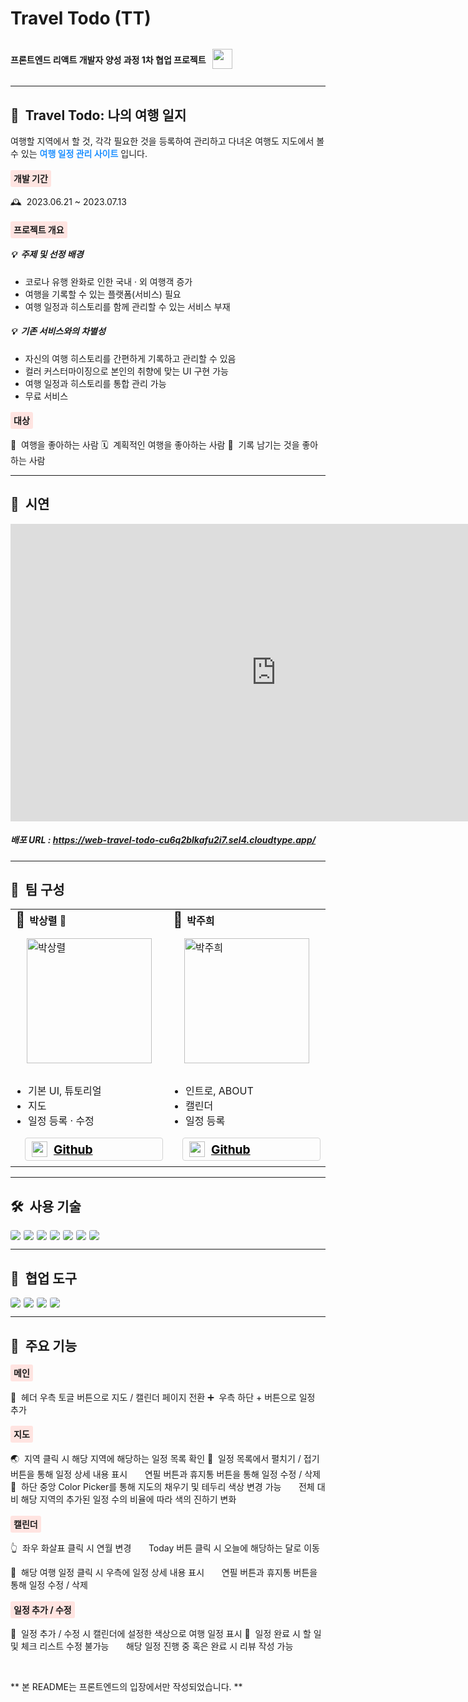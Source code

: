 # Travel Todo (TT)

<div style="display: flex; align-items: center; gap: 10px">
  <h4>프론트엔드 리액트 개발자 양성 과정 1차 협업 프로젝트</h4>
  <a href="https://devitoolz.notion.site/Travel-Todo-TT-8f38ae2892434e6d953f8ae4c6589b5c?pvs=4" ><img height="32" width="32" src="https://cdn.jsdelivr.net/npm/simple-icons@v9/icons/notion.svg" /></a>
</div>

---

## 🛫  Travel Todo: 나의 여행 일지

여행할 지역에서 할 것, 각각 필요한 것을 등록하여 관리하고 다녀온 여행도 지도에서 볼 수 있는
**<span style="color:dodgerblue">여행 일정 관리 사이트</span>** 입니다.

#### <span style="background-color: mistyrose; padding: 5px; border-radius: 3px">개발 기간</span>

🕰️  2023.06.21 ~ 2023.07.13

#### <span style="background-color: mistyrose; padding: 5px; border-radius: 3px">프로젝트 개요</span>

##### 💡  주제 및 선정 배경

- 코로나 유행 완화로 인한 국내 · 외 여행객 증가
- 여행을 기록할 수 있는 플랫폼(서비스) 필요
- 여행 일정과 히스토리를 함께 관리할 수 있는 서비스 부재

##### 💡  기존 서비스와의 차별성

- 자신의 여행 히스토리를 간편하게 기록하고 관리할 수 있음
- 컬러 커스터마이징으로 본인의 취향에 맞는 UI 구현 가능
- 여행 일정과 히스토리를 통합 관리 가능
- 무료 서비스

#### <span style="background-color: mistyrose; padding: 5px; border-radius: 3px">대상</span>

🎒  여행을 좋아하는 사람
🗓️  계획적인 여행을 좋아하는 사람
📝  기록 남기는 것을 좋아하는 사람

---

## 🎥  시연

<iframe width="850" height="476" src="https://www.youtube.com/embed/uNK0TDr4clM" title="1차 프로젝트 D조 시연 영상" frameborder="0" allow="accelerometer; autoplay; clipboard-write; encrypted-media; gyroscope; picture-in-picture; web-share" allowfullscreen></iframe>

##### 배포 URL : https://web-travel-todo-cu6q2blkafu2i7.sel4.cloudtype.app/

---

## 👥  팀 구성

<table>
  <tr>
    <td width="250px" >
      <div style="display: flex; align-items: center; justify-content: space-between;">
        <div style="display: flex; align-items: center;">
          <span style="font-size: 1.5rem">👤  </span><span style="font-weight: bold">박상렬 👑</span>
        </div>
      </div>
      <div style="display: flex; justify-content: center; padding: 15px 0">
        <img width="200" src="http://www.notion.so/image/https%3A%2F%2Fs3-us-west-2.amazonaws.com%2Fsecure.notion-static.com%2F2e3d08f3-b4c2-4ef2-bda9-cc5bfa4c4eef%2F%25E1%2584%2587%25E1%2585%25A1%25E1%2586%25A8%25E1%2584%2589%25E1%2585%25A1%25E1%2586%25BC%25E1%2584%2585%25E1%2585%25A7%25E1%2586%25AF-modified.png?table=block&id=5ffb0df7-262e-44a3-a336-ed8e32755b40&spaceId=1a92387a-a597-4d69-8b10-396e95005f23&width=2000&userId=ed434f10-0363-4c6f-8af2-231d11fe068d&cache=v2" alt="박상렬">
      </div>
      <ul style="padding-left: 20px">
        <li>기본 UI, 튜토리얼</li>
        <li>지도</li>
        <li>일정 등록 · 수정</li>
      </ul>
      <a style="margin-left: 15px; margin-bottom: 5px; padding: 5px 10px; color: #000; display: flex; align-items: center; gap: 10px; font-size: 1.2rem; font-weight: bold; border: 1px solid lightgray; border-radius: 4px;" href="https:github.com/devitoolz" ><img height="25" width="25" src="https://cdn.jsdelivr.net/npm/simple-icons@v9/icons/github.svg" />Github</a>
    </td>
    <td width="250px" >
      <div style="display: flex; align-items: center; justify-content: space-between;">
        <div style="display: flex; align-items: center;">
          <span style="font-size: 1.5rem">👤  </span><span style="font-weight: bold">박주희</span>
        </div>
      </div>
      <div style="display: flex; justify-content: center; padding: 15px 0">
        <img width="200" src="http://www.notion.so/image/https%3A%2F%2Fs3-us-west-2.amazonaws.com%2Fsecure.notion-static.com%2Ff35f3978-8268-4da3-afb3-bb0755a58fc3%2F%25E1%2584%2587%25E1%2585%25A1%25E1%2586%25A8%25E1%2584%258C%25E1%2585%25AE%25E1%2584%2592%25E1%2585%25B4-modified.png?table=block&id=bb326329-6bad-4fc4-824f-8a22bf05cf7a&spaceId=1a92387a-a597-4d69-8b10-396e95005f23&width=2000&userId=ed434f10-0363-4c6f-8af2-231d11fe068d&cache=v2" alt="박주희">
      </div>
      <ul style="padding-left: 20px">
        <li>인트로, ABOUT</li>
        <li>캘린더</li>
        <li>일정 등록</li>
      </ul>
      <a style="margin-left: 15px; margin-bottom: 5px; padding: 5px 10px; color: #000; display: flex; align-items: center; gap: 10px; font-size: 1.2rem; font-weight: bold; border: 1px solid lightgray; border-radius: 4px;" href="https://github.com/heeheepark" ><img height="25" width="25" src="https://cdn.jsdelivr.net/npm/simple-icons@v9/icons/github.svg" />Github</a>
    </td>
  </tr>
</table>

---

## 🛠️  사용 기술

<div style="display: flex; gap: 5px;">
  <img style="border-radius: 3px" src="https://img.shields.io/badge/Html-E34F26?style=for-the-badge&logo=Html5&logoColor=white">
  <img style="border-radius: 3px" src="https://img.shields.io/badge/Css-1572B6?style=for-the-badge&logo=Css&logoColor=white">
  <img style="border-radius: 3px" src="https://img.shields.io/badge/Javascript-F7DF1E?style=for-the-badge&logo=Javascript&logoColor=black">
  <img style="border-radius: 3px" src="https://img.shields.io/badge/React-61DAFB?style=for-the-badge&logo=React&logoColor=black">
  <img style="border-radius: 3px" src="https://img.shields.io/badge/styledcomponents-DB7093?style=for-the-badge&logo=styledcomponents&logoColor=white">
  <img style="border-radius: 3px" src="https://img.shields.io/badge/antdesign-0170FE?style=for-the-badge&logo=antdesign&logoColor=white">
  <img style="border-radius: 3px" src="https://img.shields.io/badge/axios-5A29E4?style=for-the-badge&logo=axios&logoColor=white">
</div>

---

## 📠  협업 도구

<div style="display: flex; gap: 5px;">
  <img style="border-radius: 3px" src="https://img.shields.io/badge/git-F05032?style=for-the-badge&logo=git&logoColor=white">
  <img style="border-radius: 3px" src="https://img.shields.io/badge/github-181717?style=for-the-badge&logo=github&logoColor=white">
  <img style="border-radius: 3px" src="https://img.shields.io/badge/slack-4A154B?style=for-the-badge&logo=slack&logoColor=white">
  <img style="border-radius: 3px" src="https://img.shields.io/badge/notion-000000?style=for-the-badge&logo=notion&logoColor=white">
</div>

---

## 📌  주요 기능

#### <span style="background-color: mistyrose; padding: 5px; border-radius: 3px">메인</span>

🤏  헤더 우측 토글 버튼으로 지도 / 캘린더 페이지 전환
➕  우측 하단 + 버튼으로 일정 추가

#### <span style="background-color: mistyrose; padding: 5px; border-radius: 3px">지도</span>

🌏  지역 클릭 시 해당 지역에 해당하는 일정 목록 확인
📃  일정 목록에서 펼치기 / 접기 버튼을 통해 일정 상세 내용 표시
      연필 버튼과 휴지통 버튼을 통해 일정 수정 / 삭제
🌈  하단 중앙 Color Picker를 통해 지도의 채우기 및 테두리 색상 변경 가능
      전체 대비 해당 지역의 추가된 일정 수의 비율에 따라 색의 진하기 변화

#### <span style="background-color: mistyrose; padding: 5px; border-radius: 3px">캘린더</span>

👆  좌우 화살표 클릭 시 연월 변경
      Today 버튼 클릭 시 오늘에 해당하는 달로 이동

📆  해당 여행 일정 클릭 시 우측에 일정 상세 내용 표시
      연필 버튼과 휴지통 버튼을 통해 일정 수정 / 삭제

#### <span style="background-color: mistyrose; padding: 5px; border-radius: 3px">일정 추가 / 수정</span>

🌈  일정 추가 / 수정 시 캘린더에 설정한 색상으로 여행 일정 표시
📝  일정 완료 시 할 일 및 체크 리스트 수정 불가능
      해당 일정 진행 중 혹은 완료 시 리뷰 작성 가능

<br />

\*\* 본 README는 프론트엔드의 입장에서만 작성되었습니다. \*\*

